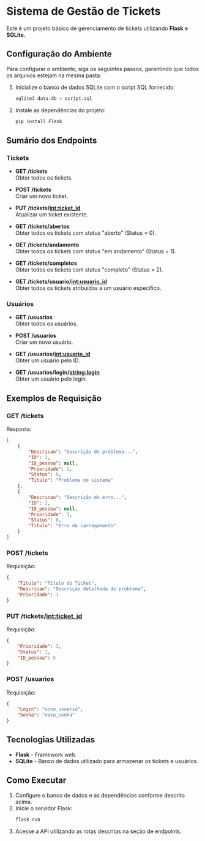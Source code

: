 
# Sistema de Gestão de Tickets

Este é um projeto básico de gerenciamento de tickets utilizando **Flask** e **SQLite**.

## Configuração do Ambiente

Para configurar o ambiente, siga os seguintes passos, garantindo que todos os arquivos estejam na mesma pasta:

1. Inicialize o banco de dados SQLite com o script SQL fornecido:
   ```bash
   sqlite3 data.db < script.sql
   ```

2. Instale as dependências do projeto:
   ```bash
   pip install Flask
   ```

## Sumário dos Endpoints

### Tickets

- **GET /tickets**  
  Obter todos os tickets.

- **POST /tickets**  
  Criar um novo ticket.

- **PUT /tickets/<int:ticket_id>**  
  Atualizar um ticket existente.

- **GET /tickets/abertos**  
  Obter todos os tickets com status "aberto" (Status = 0).

- **GET /tickets/andamento**  
  Obter todos os tickets com status "em andamento" (Status = 1).

- **GET /tickets/completos**  
  Obter todos os tickets com status "completo" (Status = 2).

- **GET /tickets/usuario/<int:usuario_id>**  
  Obter todos os tickets atribuídos a um usuário específico.

### Usuários

- **GET /usuarios**  
  Obter todos os usuários.

- **POST /usuarios**  
  Criar um novo usuário.

- **GET /usuarios/<int:usuario_id>**  
  Obter um usuário pelo ID.

- **GET /usuarios/login/<string:login>**  
  Obter um usuário pelo login.

## Exemplos de Requisição

### GET /tickets

Resposta:
```json
[
    {
        "Descricao": "Descrição do problema...",
        "ID": 1,
        "ID_pessoa": null,
        "Prioridade": 1,
        "Status": 0,
        "Titulo": "Problema no sistema"
    },
    {
        "Descricao": "Descrição do erro...",
        "ID": 2,
        "ID_pessoa": null,
        "Prioridade": 3,
        "Status": 0,
        "Titulo": "Erro de carregamento"
    }
]
```

### POST /tickets

Requisição:
```json
{
    "Titulo": "Título do Ticket",
    "Descricao": "Descrição detalhada do problema",
    "Prioridade": 1
}
```

### PUT /tickets/<int:ticket_id>

Requisição:
```json
{
    "Prioridade": 3,
    "Status": 1,
    "ID_pessoa": 5
}
```

### POST /usuarios

Requisição:
```json
{
    "Login": "novo_usuario",
    "Senha": "nova_senha"
}
```

## Tecnologias Utilizadas

- **Flask** - Framework web.
- **SQLite** - Banco de dados utilizado para armazenar os tickets e usuários.

## Como Executar

1. Configure o banco de dados e as dependências conforme descrito acima.
2. Inicie o servidor Flask:
   ```bash
   flask run
   ```
3. Acesse a API utilizando as rotas descritas na seção de endpoints.
